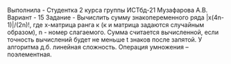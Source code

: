 Выполнила - Студентка 2 курса группы ИСТбд-21 Музафарова А.В.
Вариант - 15
Задание - Вычислить сумму знакопеременного ряда |х(4n-1)|/(2n)!, где х-матрица ранга к (к и матрица задаются случайным образом), n - номер слагаемого. Сумма считается вычисленной, если точность вычислений будет не меньше t знаков после запятой. У алгоритма д.б. линейная сложность. Операция умножения –поэлементная.

